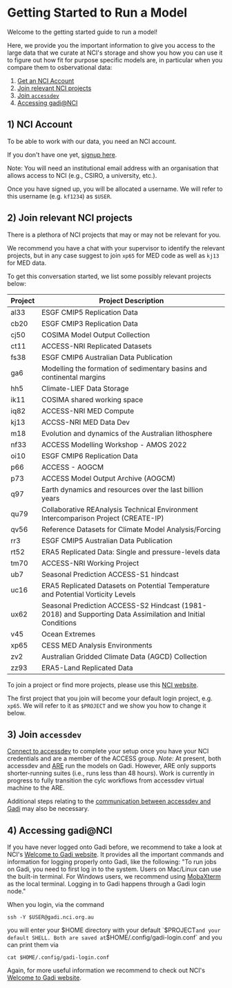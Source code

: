 # <div class="highlight-bg"> Getting Started to Run a Model </div>

Welcome to the getting started guide to run a model!

Here, we provide you the important information to give you access to the large data that we curate at NCI's storage and show you how you can use it to figure out how fit for purpose specific models are, in particular when you compare them to osbervational data:

1) [Get an NCI Account](#1-nci-account)  
2) [Join relevant NCI projects](#2-join-relevant-nci-projects)  
3) [Join `accessdev`](#3-join-accessdev)  
4) [Accessing gadi@NCI](#4-accessing-gadinci)  

## 1) NCI Account

To be able to work with our data, you need an NCI account.

If you don't have one yet, [signup here](https://my.nci.org.au/mancini/signup/0).

Note: You will need an institutional email address with an organisation that allows access to NCI (e.g., CSIRO, a university, etc.).

Once you have signed up, you will be allocated a username. We will refer to this username (e.g. `kf1234`) as `$USER`.

## 2) Join relevant NCI projects

There is a plethora of NCI projects that may or may not be relevant for you.

We recommend you have a chat with your supervisor to identify the relevant projects, but in any case suggest to join `xp65` for MED code as well as `kj13` for MED data.

To get this conversation started, we list some possibly relevant projects below:

| Project | Project Description |
|-----------|---------------------------|
| al33 | ESGF CMIP5 Replication Data |
| cb20 | ESGF CMIP3 Replication Data |
| cj50 | COSIMA Model Output Collection |
| ct11 | ACCESS-NRI Replicated Datasets |
| fs38 | ESGF CMIP6 Australian Data Publication |
| ga6 | Modelling the formation of sedimentary basins and continental margins |
| hh5 | Climate-LIEF Data Storage |
| ik11 | COSIMA shared working space |
| iq82 | ACCESS-NRI MED Compute |
| kj13 | ACCSS-NRI MED Data Dev |
| m18 | Evolution and dynamics of the Australian lithosphere |
| nf33 | ACCESS Modelling Workshop - AMOS 2022 |
| oi10 | ESGF CMIP6 Replication Data |
| p66 | ACCESS - AOGCM |
| p73 | ACCESS Model Output Archive (AOGCM) |
| q97 | Earth dynamics and resources over the last billion years |
| qu79 | Collaborative REAnalysis Technical Environment Intercomparison Project (CREATE-IP) |
| qv56 | Reference Datasets for Climate Model Analysis/Forcing |
| rr3 | ESGF CMIP5 Australian Data Publication |
| rt52 | ERA5 Replicated Data: Single and pressure-levels data |
| tm70 | ACCESS-NRI Working Project |
| ub7 | Seasonal Prediction ACCESS-S1 hindcast  |
| uc16 | ERA5 Replicated Datasets on Potential Temperature and Potential Vorticity Levels |
| ux62 | Seasonal Prediction ACCESS-S2 Hindcast (1981-2018) and Supporting Data Assimilation and Initial Conditions |
| v45 | Ocean Extremes |
| xp65 | CESS MED Analysis Environments |
| zv2 | Australian Gridded Climate Data (AGCD) Collection |
| zz93 | ERA5-Land Replicated Data |

To join a project or find more projects, please use this [NCI website](https://my.nci.org.au/mancini/project-search).

The first project that you join will become your default login project, e.g. `xp65`. We will refer to it as `$PROJECT` and we show you how to change it below.

## 3) Join `accessdev`

[Connect to accessdev](https://accessdev.nci.org.au/trac/wiki/GettingConnected) to complete your setup once you have your NCI credentials and are a member of the ACCESS group. 
*Note:* At present, both accessdev and [ARE](https://opus.nci.org.au/display/Help/ARE+User+Guide) run the models on Gadi. However, ARE only supports shorter-running suites (i.e., runs less than 48 hours). Work is currently in progress to fully transition the cylc workflows from accessdev virtual machine to the ARE.

Additional steps relating to the [communication between accessdev and Gadi](https://accessdev.nci.org.au/trac/wiki/gadi) may also be necessary.

## 4) Accessing gadi@NCI

If you have never logged onto Gadi before, we recommend to take a look at NCI's [Welcome to Gadi website](https://opus.nci.org.au/display/Help/0.+Welcome+to+Gadi).
It provides all the important commands and information for logging properly onto Gadi, like the following:
"To run jobs on Gadi, you need to first log in to the system. Users on Mac/Linux can use the built-in terminal. For Windows users, we recommend using [MobaXterm](https://mobaxterm.mobatek.net/) as the local terminal. Logging in to Gadi happens through a Gadi login node."

When you login, via the command
```
ssh -Y $USER@gadi.nci.org.au
```
you will enter your $HOME directory with your default `$PROJECT` and your default SHELL. Both are saved at `$HOME/.config/gadi-login.conf` and you can print them via
```
cat $HOME/.config/gadi-login.conf
```

Again, for more useful information we recommend to check out NCI's [Welcome to Gadi website](https://opus.nci.org.au/display/Help/0.+Welcome+to+Gadi).